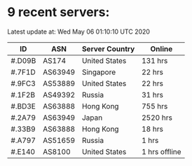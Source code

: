 # 9 recent servers:

Latest update at: Wed May 06 01:10:10 UTC 2020

| ID | ASN | Server Country | Online |
| -- | --- | -------------- | ------ |
| #.D09B | AS174 | United States | 131 hrs |
| #.7F1D | AS63949 | Singapore | 22 hrs |
| #.9FC3 | AS53889 | United States | 22 hrs |
| #.1F2B | AS49392 | Russia | 31 hrs |
| #.BD3E | AS63888 | Hong Kong | 755 hrs |
| #.2A79 | AS63949 | Japan | 2520 hrs |
| #.33B9 | AS63888 | Hong Kong | 18 hrs |
| #.A797 | AS51659 | Russia | 1 hrs |
| #.E140 | AS8100 | United States | 1 hrs offline |

